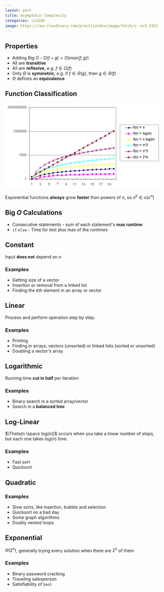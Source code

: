 ```yaml
---
layout: post 
title: Asymptotic Complexity
categories: cs2150
image: https://res.cloudinary.com/practicaldev/image/fetch/s--ark_FZG1--/c_limit%2Cf_auto%2Cfl_progressive%2Cq_auto%2Cw_880/https://thepracticaldev.s3.amazonaws.com/i/1omv0tmikzeaj24z8ps2.jpeg
---
```


## Properties

* Adding Big O - $O(f + g) = O(max(f, g))$
* All are **transitive**
* All are **reflexive**, e.g. $f \in \Omega(f)$
* Only $\Theta$ is **symmetric**, e.g. if $f \in \Theta (g)$, then $g \in \Theta (f)$
* $\Theta$ defines an **equivalence** 

## Function Classification

![Functions](/static/assets/media/functions2.png)

Exponential functions **always** grow **faster** than powers of $n$, so $n^k \in o(c^n)$

## Big $O$ Calculations 

* Consecutive statements - sum of each statement's **max runtime**
* `if` `else` - Time for test plus max of the runtimes 

## Constant 

Input **does not** depend on $n$ 

### Examples

* Getting size of a vector 
* Insertion or removal from a linked list 
* Finding the $k$th element in an array or vector 

## Linear 

Process and perform operation step by step. 

### Examples 

* Printing 
* Finding in arrays, vectors (unsorted) or linked lists (sorted or unsorted)
* Doubling a vector's array 

## Logarithmic 

Running time **cut in half** per iteration 

### Examples 

* Binary search in a sorted array/vector 
* Search in a **balanced tree** 

## Log-Linear 

$\Theta(n \space log(n))$ occurs when you take a linear number of steps, but each one takes $log(n)$ time. 

### Examples 

* Fast sort 
* Quicksort 

## Quadratic 

### Examples 

* Slow sorts, like insertion, bubble and selection 
* Quicksort on a bad day 
* Some graph algorithms 
* Doubly nested loops 

## Exponential

$\Theta(2^n)$, generally trying every solution when there are $2^n$ of them

### Examples

* Binary password cracking
* Traveling salesperson
* Satisfiability of `bool`
